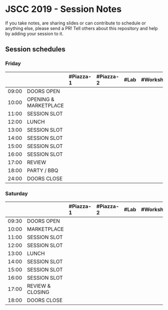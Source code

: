 # JSCC 2019 - Session Notes

If you take notes, are sharing slides or can contribute to schedule or anything else, please send a PR! Tell others
about this repository and help by adding your session to it.

## Session schedules

### Friday

|       |                       | #Piazza-1 | #Piazza-2 | #Lab | #Workshop | #Meeting | #Telko-1 | #Blue | #Senf | Somewhere else |
| :---- | :-------------------- | :-------- | :-------- | :--- | :-------- | :------- | :------- | :---- | :---- | :------------- |
| 09:00 | DOORS OPEN            |           |           |      |           |          |          |       |       |                |
| 10:00 | OPENING & MARKETPLACE |           |           |      |           |          |          |       |       |                |
| 11:00 | SESSION SLOT          |           |           |      |           |          |          |       |       |                |
| 12:00 | LUNCH                 |           |           |      |           |          |          |       |       |                |
| 13:00 | SESSION SLOT          |           |           |      |           |          |          |       |       |                |
| 14:00 | SESSION SLOT          |           |           |      |           |          |          |       |       |                |
| 15:00 | SESSION SLOT          |           |           |      |           |          |          |       |       |                |
| 16:00 | SESSION SLOT          |           |           |      |           |          |          |       |       |                |
| 17:00 | REVIEW                |           |           |      |           |          |          |       |       |                |
| 18:00 | PARTY / BBQ           |           |           |      |           |          |          |       |       |                |
| 24:00 | DOORS CLOSE           |           |           |      |           |          |          |       |       |                |

### Saturday

|       |                  | #Piazza-1 | #Piazza-2 | #Lab | #Workshop | #Meeting | #Telko-1 | #Blue | #Senf | Somewhere else |
| :---- | :--------------- | :-------- | :-------- | :--- | :-------- | :------- | :------- | :---- | :---- | :------------- |
| 09:30 | DOORS OPEN       |           |           |      |           |          |          |       |       |                |
| 10:00 | MARKETPLACE      |           |           |      |           |          |          |       |       |                |
| 11:00 | SESSION SLOT     |           |           |      |           |          |          |       |       |                |
| 12:00 | SESSION SLOT     |           |           |      |           |          |          |       |       |                |
| 13:00 | LUNCH            |           |           |      |           |          |          |       |       |                |
| 14:00 | SESSION SLOT     |           |           |      |           |          |          |       |       |                |
| 15:00 | SESSION SLOT     |           |           |      |           |          |          |       |       |                |
| 16:00 | SESSION SLOT     |           |           |      |           |          |          |       |       |                |
| 17:00 | REVIEW & CLOSING |           |           |      |           |          |          |       |       |                |
| 18:00 | DOORS CLOSE      |           |           |      |           |          |          |       |       |                |
